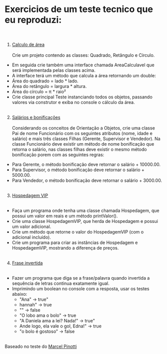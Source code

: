 # Exercicios de um teste tecnico que eu reproduzi:</br></br>
1. [Calculo de área](https://github.com/gustavolobo95/exercicios/tree/master/src/CalculoArea)</br></br>
Crie um projeto contendo as classes: Quadrado, Retângulo e Círculo.</br>
- Em seguida crie também uma interface chamada AreaCalculavel que será implementada pelas classes acima.</br>
- A interface terá um método que calcula a área retornando um double:</br>
- Área do quadrado = lado * lado.</br>
- Área do retângulo = largura * altura.</br>
- Área do círculo = π * raio²</br>
- Crie classe principal Teste instanciando todos os objetos, passando valores via construtor e exiba no console o cálculo da área.</br></br>
2. [Salários e bonificações](https://github.com/gustavolobo95/exercicios/tree/master/src/salariosBonificacoes)</br></br>
Considerando os conceitos de Orientação a Objetos, crie uma classe Pai de nome Funcionário com os seguintes atributos (nome, idade e salário) e mais três classes Filhas (Gerente, Supervisor e Vendedor).
Na classe Funcionário deve existir um método de nome bonificação que retorna o salário,
nas classes filhas deve existir o mesmo método bonificação porem com as seguintes regras:</br>
- Para Gerente, o método bonificação deve retornar o salário + 10000.00.</br>
- Para Supervisor, o método bonificação deve retornar o salário + 5000.00.</br>
- Para Vendedor, o método bonificação deve retornar o salário + 3000.00.</br></br>
3. [Hospedagem VIP](https://github.com/gustavolobo95/exercicios/tree/master/src/hospedagemVIP)</br></br>
- Faça um programa onde tenha uma classe chamada Hospedagem, que possui um valor em reais e um método printValor().</br>
- Crie uma classe HospedagemVIP, que herda de Hospedagem e possui um valor adicional.</br>
- Crie um método que retorne o valor do HospedagemVIP (com o adicional incluído).</br>
- Crie um programa para criar as instâncias de Hospedagem e HospedagemVIP, mostrando a diferença de preços.</br></br>
4. [Frase invertida](https://github.com/gustavolobo95/exercicios/tree/master/src/fraseInvertida)</br></br>
- Fazer um programa que diga se a frase/palavra quando invertida a sequência de letras continua exatamente igual.</br>
- Imprimindo um boolean no console com a resposta, usar os testes abaixo:</br>
  - "Ana" -> true"</br>
  - hannah" -> true </br>
  - "" -> false</br>
  - "O lobo ama o bolo" -> true</br>
  - "A Daniela ama a lei? Nada!" -> true"</br>
  - Ande logo, ela vale o gol, Edna!" -> true</br>
  - "o bolo é gostoso" -> false</br></br>

Baseado no teste do [Marcel Pinotti](https://github.com/marcelpinotti/Teste-Pratico_GFT-START-3-2022)



